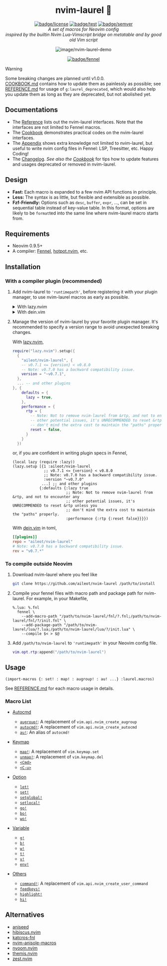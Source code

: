 <div align="center">

# nvim-laurel 🌿

[![badge/license](https://img.shields.io/badge/License-MIT-blue.svg?style=flat-square)][path/to/license]
[![badge/test](https://img.shields.io/github/actions/workflow/status/aileot/nvim-laurel/test.yml?branch=main&label=Test&logo=github&style=flat-square)][workflow/test]
[![badge/semver](https://img.shields.io/github/release/aileot/nvim-laurel?display_name=tag&sort=semver&label=Release)][path/to/semver]\
_A set of macros for Neovim config_\
_inspired by the builtin Nvim Lua-Vimscript bridge on metatable and by good old Vim script_

![image/nvim-laurel-demo](https://user-images.githubusercontent.com/46470475/207041810-4d0afa5e-f9cc-4878-86f2-e607cff20601.png)

[![badge/fennel](https://img.shields.io/badge/Powered_by_Fennel-030281?logo=Lua&style=for-the-badge)][url/to/fennel]

[workflow/test]: https://github.com/aileot/nvim-laurel/actions/workflows/test.yml
[path/to/license]: ./LICENSE
[path/to/semver]: https://github.com/aileot/nvim-laurel/releases/latest
[url/to/fennel]: https://fennel-lang.org/

</div>

> [!WARNING]
> Some breaking changes are planned until v1.0.0.  
> [COOKBOOK.md](./COOKBOOK.md) contains how to update them as painlessly as
> possible; see [REFERENCE.md](./REFERENCE.md) for usage of
> `g:laurel_deprecated`, which would also help you update them as long as they
> are deprecated, but not abolished yet.

## Documentations

- The [Reference](./REFERENCE.md) lists out the nvim-laurel interfaces.
  Note that the interfaces are not limited to Fennel macros.
- The [Cookbook](./COOKBOOK.md) demonstrates practical codes on the
  nvim-laurel interfaces.
- The [Appendix](./APPENDIX.md) shows extra knowledge not limited to
  nvim-laurel, but useful to write nvim config files in Fennel:
  LSP, Treesitter, etc. Happy Coding!
- The [Changelog](./CHANGELOG.md).
  _See also the [Cookbook](./COOKBOOK.md)_
  for tips how to update features and usages deprecated or removed in
  nvim-laurel.

## Design

- **Fast:** Each macro is expanded to a few nvim API functions in principle.
- **Less:** The syntax is as little, but flexible and extensible as possible.
- **Fzf-Friendly:** Options such as `desc`, `buffer`, `expr`, ..., can be set
  in sequential table instead of key-value table. In this format, options are
  likely to be `format`ted into the same line where nvim-laurel macro starts
  from.

## Requirements

- Neovim 0.9.5+
- A compiler: [Fennel][Fennel], [hotpot.nvim][hotpot.nvim], etc.

## Installation

### With a compiler plugin (recommended)

1. Add nvim-laurel to `'runtimepath'`, before registering it with your plugin
   manager, to use nvim-laurel macros as early as possible.

   <details>
   <summary>
   With lazy.nvim
   </summary>

   ```lua
   local function prerequisite(name, url)
     -- To manage the version of repo, the path should be where your plugin manager will download it.
     local name = url:gsub("^.*/", "")
     local path = vim.fn.stdpath("data") .. "/lazy/" .. name
     if not vim.loop.fs_stat(path) then
       vim.fn.system({
         "git",
         "clone",
         "--filter=blob:none",
         url,
         path,
       })
     end
     vim.opt.runtimepath:prepend(path)
   end

   -- Install your favorite plugin manager.
   prerequisite("https://github.com/folke/lazy.nvim")

   -- Install nvim-laurel
   prerequisite("https://github.com/aileot/nvim-laurel")

   -- Install a runtime compiler
   prerequisite("https://github.com/rktjmp/hotpot.nvim")

   require("hotpot").setup({
     compiler = {
       macros = {
         env = "_COMPILER",
         allowedGlobals = false,
         -- Comment out below to use `os`, `vim`, etc. at compile time,
         -- but UNRECOMMENDED with nvim-laurel.
         -- compilerEnv = _G,
       },
     },
   })

   -- Then, you can write config in Fennel with nvim-laurel.
   require("your.core")
   ```

   </details>

   <details>
   <summary>
   With dein.vim
   </summary>

   ```lua
   local function prerequisite(url)
     -- To manage the version of repo, the path should be where your plugin manager will download it.
     local path = "~/.cache/dein/repos/" .. url:gsub("^.*://", "")
     if not vim.loop.fs_stat(path) then
       vim.fn.system({
         "git",
         "clone",
         "--filter=blob:none",
         url,
         path,
       })
     end
     vim.opt.runtimepath:prepend(path)
   end

   -- Install your favorite plugin manager.
   prerequisite("https://github.com/Shougo/dein.vim")

   -- Install nvim-laurel
   prerequisite("https://github.com/aileot/nvim-laurel")

   -- Install a runtime compiler
   prerequisite("https://github.com/rktjmp/hotpot.nvim")

   require("hotpot").setup({
     compiler = {
       macros = {
         env = "_COMPILER",
         allowedGlobals = false,
       },
     },
   })

   -- Then, you can write config in Fennel with nvim-laurel.
   require("your.core")
   ```

   </details>

2. Manage the version of nvim-laurel by your favorite plugin manager. It's
   recommended to specify a version range to avoid unexpected breaking
   changes.

   With [lazy.nvim](https://github.com/folke/lazy.nvim),

   ```lua
   require("lazy.nvim").setup({
     {
       "aileot/nvim-laurel", {
       -- v0.7.1 <= {version} < v0.8.0
       -- Note: v0.7.0 has a backward compatibility issue.
       version = "~v0.7.1",
     },
     ... -- and other plugins
   }, {
       defaults = {
         lazy = true,
       },
       performance = {
         rtp = {
           -- Note: Not to remove nvim-laurel from &rtp, and not to encounter any
           -- other potential issues, it's UNRECOMMENDED to reset &rtp unless you
           -- don't mind the extra cost to maintain the "paths" properly.
           reset = false,
         }
       }
     })
   ```

   or, if you are confident in writing plugin specs in Fennel,

   ```fennel
   (local lazy (require :lazy))
   (lazy.setup [{1 :aileot/nvim-laurel
                 ;; v0.7.1 <= {version} < v0.8.0
                 ;; Note: v0.7.0 has a backward compatibility issue.
                 :version "~v0.7.0"
                ...] ;; and other plugins
               {:defaults {:lazy true
                           ;; Note: Not to remove nvim-laurel from &rtp, and not to encounter any
                           ;; other potential issues, it's UNRECOMMENDED to reset &rtp unless you
                           ;; don't mind the extra cost to maintain the "paths" properly.
                           :performance {:rtp {:reset false}}}})
   ```

   With [dein.vim](https://github.com/Shougo/dein.vim) in toml,

   ```toml
   [[plugins]]
   repo = "aileot/nvim-laurel"
   # Note: v0.7.0 has a backward compatibility issue.
   rev = "v0.7.*"
   ```

### To compile outside Neovim

1. Download nvim-laurel where you feel like

   ```sh
   git clone https://github.com/aileot/nvim-laurel /path/to/install
   ```

2. Compile your fennel files with macro path and package path for nvim-laurel.
   For example, in your Makefile,

   ```make
   %.lua: %.fnl
     fennel \
       --add-macro-path "/path/to/nvim-laurel/fnl/?.fnl;/path/to/nvim-laurel/fnl/?/init.fnl" \
       --add-package-path "/path/to/nvim-laurel/lua/?.lua;/path/to/nvim-laurel/lua/?/init.lua" \
       --compile $< > $@
   ```

3. Add `/path/to/nvim-laurel` to `'runtimepath'` in your Neovim config file.

   ```lua
   vim.opt.rtp:append("/path/to/nvim-laurel")
   ```

## Usage

```fennel
(import-macros {: set! : map! : augroup! : au! ...} :laurel.macros)
```

See [REFERENCE.md](./doc/REFERENCE.md) for each macro usage in details.

### Macro List

- [Autocmd](./doc/REFERENCE.md#Autocmd)

  - [`augroup!`](./doc/REFERENCE.md#augroup):
    A replacement of `vim.api.nvim_create_augroup`
  - [`autocmd!`](./doc/REFERENCE.md#autocmd):
    A replacement of `vim.api.nvim_create_autocmd`
  - [`au!`](./doc/REFERENCE.md#au):
    An alias of `autocmd!`

- [Keymap](./doc/REFERENCE.md#Keymap)

  - [`map!`](./doc/REFERENCE.md#map): A replacement of `vim.keymap.set`
  - [`unmap!`](./doc/REFERENCE.md#unmap): A replacement of `vim.keymap.del`
  - [`<Cmd>`](./doc/REFERENCE.md#Cmd)
  - [`<C-u>`](./doc/REFERENCE.md#C-u)

- [Option](./doc/REFERENCE.md#Option)

  - [`let!`](./doc/REFERENCE.md#let)
  - [`set!`](./doc/REFERENCE.md#set)
  - [`setglobal!`](./doc/REFERENCE.md#setglobal)
  - [`setlocal!`](./doc/REFERENCE.md#setlocal)
  - [`go!`](./doc/REFERENCE.md#go)
  - [`bo!`](./doc/REFERENCE.md#bo)
  - [`wo!`](./doc/REFERENCE.md#wo)

- [Variable](./doc/REFERENCE.md#Variable)

  - [`g!`](./doc/REFERENCE.md#g)
  - [`b!`](./doc/REFERENCE.md#b)
  - [`w!`](./doc/REFERENCE.md#w)
  - [`t!`](./doc/REFERENCE.md#t)
  - [`v!`](./doc/REFERENCE.md#v)
  - [`env!`](./doc/REFERENCE.md#env)

- [Others](./doc/REFERENCE.md#Others)
  - [`command!`](./doc/REFERENCE.md#command):
    A replacement of `vim.api.nvim_create_user_command`
  - [`feedkeys!`](./doc/REFERENCE.md#feedkeys)
  - [`highlight!`](./doc/REFERENCE.md#highlight)
  - [`hi!`](./doc/REFERENCE.md#hi)

## Alternatives

- [aniseed](https://github.com/Olical/aniseed)
- [hibiscus.nvim](https://github.com/udayvir-singh/hibiscus.nvim)
- [katcros-fnl](https://github.com/katawful/katcros-fnl)
- [nvim-anisole-macros](https://github.com/katawful/nvim-anisole-macros)
- [nyoom.nvim](https://github.com/shaunsingh/nyoom.nvim)
- [themis.nvim](https://github.com/datwaft/themis.nvim)
- [zest.nvim](https://github.com/tsbohc/zest.nvim)

[Fennel]: https://github.com/bakpakin/Fennel
[hotpot.nvim]: https://github.com/rktjmp/hotpot.nvim
